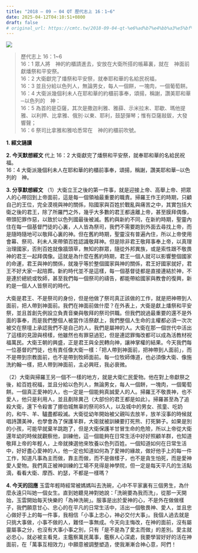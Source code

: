 ```yaml
---
title: "2018 – 09 – 04 QT 歷代志上 16：1~6"
date: 2025-04-12T04:10:51+0800
draft: false
# original_url: https://cmtc.tw/2018-09-04-qt-%e6%ad%b7%e4%bb%a3%e5%bf%97%e4%b8%8a-16%ef%bc%9a16
---
```


![](/images/qt.jpg)
> 歷代志上 16：1\~6  
> 16：1 眾人將　神的約櫃請進去，安放在大衛所搭的帳幕裏，就在　神面前獻燔祭和平安祭。  
> 16：2 大衛獻完了燔祭和平安祭，就奉耶和華的名給民祝福，  
> 16：3 並且分給以色列人，無論男女，每人一個餅，一塊肉，一個葡萄餅。  
> 16：4 大衛派幾個利未人在耶和華的約櫃前事奉，頌揚，稱謝，讚美耶和華─以色列的　神：  
> 16：5 為首的是亞薩，其次是撒迦利雅、雅薛、示米拉末、耶歇、瑪他提雅、以利押、比拿雅、俄別‧以東、耶利，鼓瑟彈琴；惟有亞薩敲鈸，大發響聲；  
> 16：6 祭司比拿雅和雅哈悉常在　神的約櫃前吹號。

**1. 經文誦讀**

**2.  今天默想經文**
代上 16：2 大衛獻完了燔祭和平安祭，就奉耶和華的名給民祝福。  
16：4 大衛派幾個利未人在耶和華的約櫃前事奉，頌揚，稱謝，讚美耶和華─以色列的　神。

**3. 分享默想經文**
（1）大衛立王之後的第一件事，就是迎接上帝、高舉上帝、把眾人的心帶回到上帝面前，這是每一個領袖最重要的職責。掃羅王作王的時期，只顧自己的王位，完全漠視與神的關係，陷國家與百姓於戰亂與痛苦之中，其實包括大衛之後的君王，除了所羅門之外，幾乎大多數的君王都遠離上帝，甚至膜拜偶像，帶頭犯罪作惡，以致於以色列國最後被滅。舊約與新約不同，在新約時期，聖靈內住在每一個基督門徒的心裏，人人皆為祭司，我們不需要跑到外面去尋找上帝，而是隨時隨地可以敬拜心裏的神。但在舊約時期，聖靈沒有普遍內住，所以上帝使用會幕、祭司、利未人來帶領百姓認識敬拜神。但是除非君王敬拜事奉上帝，以真理治理國家，否則百姓就像牆頭草，無知的群眾，隨從外邦異族，或是索性跟不敬畏神的君王一起拜偶像。這就是為什麼在舊約時期，君王一個人就可以影響整個國家的命運，君王與神的關係，就幾乎等於整個國家與神的關係，君王好國家就好，君王不好大家一起陪葬。新約時代並不是這樣，每一個基督徒都是直接連結於神，不是連於總統或牧師，甚至我們每一個祭司的禱告，都能帶給國家與教會的復興，新約是一個人人皆祭司的時代。

大衛是君王、不是祭司的身份，但是他做了祭司真正該做的工作，就是把神帶到人面前，把人帶到神面前。我們在神面前做什麼？在外表上，大衛是獻上燔祭和平安祭，並且首創先例設立負責音樂與敬拜的祭司供職。但我們說過最重要的還不是外面的事奉，而是我們整個人被當作活祭獻上，我們整個人生命的主權都必須一次次被交在祭壇上承認我們不是自己的人，我們是屬神的人。大衛在那一個世代中活出了這樣的見證與榜樣，他雖然也有罪惡過犯，但是連認罪悔改都可以成為活教材祝福萬民。大衛王朝的興盛，正是君王與全民轉向神，讓神掌權的結果。今天我們每一位基督的門徒，也有責任像大衛一樣：「把人帶到神面前，把神帶到人面前」，而不是帶到宗教面前，也不是帶到牧師面前。每一位牧師傳道，也必須像大衛、像施洗約翰一樣，把人帶到神面前，主必興旺，我必衰微。

（2）大衛與掃羅王另一個不一樣的地方，就是大衛仁民愛物。他在對上帝獻祭之後，給百姓祝福，並且分給以色列人，無論男女，每人一個餅，一塊肉，一個葡萄餅。一個真正愛神的人，也一定是一個能夠真誠愛人的人。掃羅王不敬畏神，也不愛人，他只是利用人，並且剷除異己（大部份的君王都是如此）。掃羅甚至為了追殺大衛，還下令殺害了挪伯城無辜的祭司85人，以及城中的男女、孩童、吃奶的，和牛、羊、驢盡都殺滅。大衛從幼年開始被父親叫去放羊，放羊沒事的時候就唱詩讚美神，也學會為了保護羊群，大衛就被訓練要打死熊、打死獅子。如果是別的小孩，可能早就棄羊跳跑了，但是大衛保護羊甘冒生命的危險，所以上帝從大衛還年幼的時候就觀察他，訓練他，這一個能夠在日常生活中好好照顧羊群，也知道敬拜上帝的年輕人，上帝就揀選他來牧養以色列百姓。一個知道如何在日常生活中，好好盡心愛神的人，他一定也知道如何為了愛神的緣故，做好他手上的每一件工作，知道凡事為主而做，靠主而做，而不是做樣子，也不是貪生怕死，而是愛神愛人愛物。我們真正被神訓練的工場不見得是神學院，但一定是每天平凡的生活點滴，看看大衛、摩西、約瑟，不都是一樣嗎？

**4. 今天的回應**
玉雲年輕時經常被媽媽叫去洗碗，心中不平家裏有三個男生，為什麼永遠只叫她一個女生。直到她聽見神對她說：「洗碗要為我而洗」，從那一天開始，玉雲開始每天快樂的「為神洗碗」。服事是出於愛神的心，不是外在做做樣子，我們願意甘心、忠心的在平凡的日常生活中，活出一個敬畏神、愛人，並且忠心做好手上的每一件事，我相信「小事上忠心，神必交付大事」。我個人過去就是只挑大事做，小事不做的人，難怪一事無成。今天向主悔改，在神的面前，沒有屬靈屬事之分，也沒有大事小事之別，只有「是不是為了愛主而做」的差別。愛主就必忠心，就必被主看見，主鑑察萬民萬事，鑑察人心深處，我要學習好好的活在神面前，在「萬事互相效力」中願意被調整塑造，使我漸漸合神心意，阿們！

